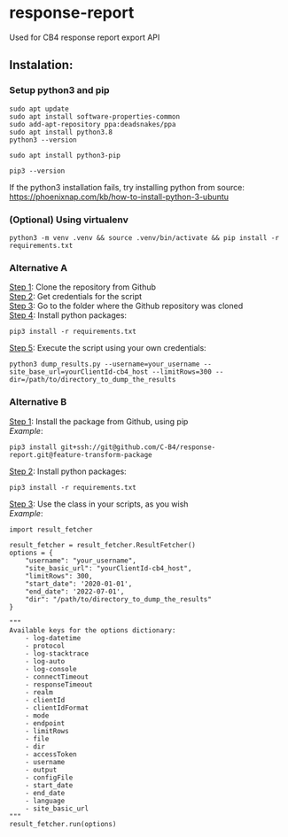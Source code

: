 # response-report
Used for CB4 response report export API

## Instalation:
### Setup python3 and pip
```
sudo apt update
sudo apt install software-properties-common
sudo add-apt-repository ppa:deadsnakes/ppa
sudo apt install python3.8
python3 --version

sudo apt install python3-pip

pip3 --version
```
If the python3 installation fails, try installing python from source:  
https://phoenixnap.com/kb/how-to-install-python-3-ubuntu

### (Optional) Using virtualenv
`python3 -m venv .venv && source .venv/bin/activate && pip install -r requirements.txt`

### Alternative A
<ins>Step 1</ins>: Clone the repository from Github  
<ins>Step 2</ins>: Get credentials for the script  
<ins>Step 3</ins>: Go to the folder where the Github repository was cloned  
<ins>Step 4</ins>: Install python packages:  
```
pip3 install -r requirements.txt
```
<ins>Step 5</ins>: Execute the script using your own credentials:  
```
python3 dump_results.py --username=your_username --site_base_url=yourClientId-cb4_host --limitRows=300 --dir=/path/to/directory_to_dump_the_results
```

### Alternative B
<ins>Step 1</ins>: Install the package from Github, using pip  
*Example*:
```
pip3 install git+ssh://git@github.com/C-B4/response-report.git@feature-transform-package
```
<ins>Step 2</ins>: Install python packages:  
```
pip3 install -r requirements.txt
```
<ins>Step 3</ins>: Use the class in your scripts, as you wish  
*Example*:
```
import result_fetcher

result_fetcher = result_fetcher.ResultFetcher()
options = {
    "username": "your_username",
    "site_basic_url": "yourClientId-cb4_host",
    "limitRows": 300,
    "start_date": '2020-01-01',
    "end_date": '2022-07-01',
    "dir": "/path/to/directory_to_dump_the_results"
}

"""
Available keys for the options dictionary:
    - log-datetime
    - protocol
    - log-stacktrace
    - log-auto
    - log-console
    - connectTimeout
    - responseTimeout
    - realm
    - clientId
    - clientIdFormat
    - mode
    - endpoint
    - limitRows
    - file
    - dir
    - accessToken
    - username
    - output
    - configFile
    - start_date
    - end_date
    - language
    - site_basic_url
"""
result_fetcher.run(options)

```
